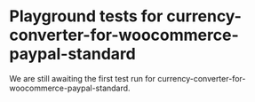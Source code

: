 # Playground tests for currency-converter-for-woocommerce-paypal-standard
We are still awaiting the first test run for currency-converter-for-woocommerce-paypal-standard.
